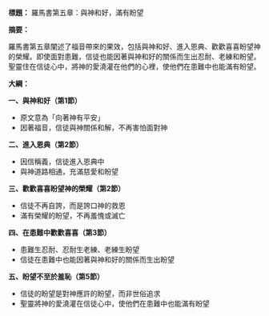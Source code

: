 **標題：** 羅馬書第五章：與神和好，滿有盼望

**摘要：**

羅馬書第五章闡述了福音帶來的果效，包括與神和好、進入恩典、歡歡喜喜盼望神的榮耀。即使面對患難，信徒也能因著與神和好的關係而生出忍耐、老練和盼望。聖靈住在信徒心中，將神的愛澆灌在他們的心裡，使他們在患難中也能滿有盼望。

**大綱：**

**一、與神和好（第1節）**
* 原文意為「向著神有平安」
* 因著福音，信徒與神關係和解，不再害怕面對神

**二、進入恩典（第2節）**
* 因信稱義，信徒進入恩典中
* 與神道路相通，充滿慈愛和盼望

**三、歡歡喜喜盼望神的榮耀（第2節）**
* 信徒不再自誇，而是誇口神的救恩
* 滿有榮耀的盼望，不再羞愧或滅亡

**四、在患難中歡歡喜喜（第3節）**
* 患難生忍耐、忍耐生老練、老練生盼望
* 信徒在患難中也能因著與神和好的關係而生出盼望

**五、盼望不至於羞恥（第5節）**
* 信徒的盼望是對神應許的盼望，而非世俗追求
* 聖靈將神的愛澆灌在信徒心中，使他們在患難中也能滿有盼望